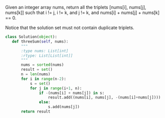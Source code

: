 Given an integer array nums, return all the triplets [nums[i], nums[j], nums[k]] such that i != j, i != k, and j != k, and nums[i] + nums[j] + nums[k] == 0.

Notice that the solution set must not contain duplicate triplets.

 ```Python
 class Solution(object):
    def threeSum(self, nums):
        """
        :type nums: List[int]
        :rtype: List[List[int]]
        """
        nums = sorted(nums)
        result = set()
        n = len(nums)
        for i in range(n-2):
            s = set()
            for j in range(i+1, n):
                if -(nums[i] + nums[j]) in s:
                    result.add((nums[i], nums[j], -(nums[i]+nums[j])))
                else:
                    s.add(nums[j])
        return result
```
